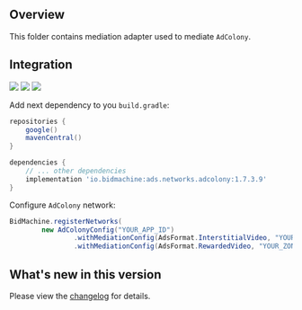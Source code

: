 ## Overview

This folder contains mediation adapter used to mediate `AdColony`.

## Integration

[<img src="https://img.shields.io/badge/Min%20SDK%20version-1.7.3-brightgreen">](https://github.com/bidmachine/BidMachine-Android-SDK)
[<img src="https://img.shields.io/badge/Network%20Adapter%20version-1.7.3.9-brightgreen">](https://artifactory.bidmachine.io/bidmachine/io/bidmachine/ads.networks.adcolony/1.7.3.9/)
[<img src="https://img.shields.io/badge/Network%20version-4.5.0-blue">](https://github.com/AdColony/AdColony-Android-SDK)

Add next dependency to you `build.gradle`:

```groovy
repositories {
    google()
    mavenCentral()
}

dependencies {
    // ... other dependencies
    implementation 'io.bidmachine:ads.networks.adcolony:1.7.3.9'
}
```

Configure `AdColony` network:

```java
BidMachine.registerNetworks(
        new AdColonyConfig("YOUR_APP_ID")
                .withMediationConfig(AdsFormat.InterstitialVideo, "YOUR_ZONE_ID")
                .withMediationConfig(AdsFormat.RewardedVideo, "YOUR_ZONE_ID"));
```

## What's new in this version

Please view the [changelog](CHANGELOG.md) for details.